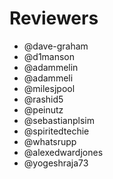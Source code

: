 # Reviewers

- @dave-graham
- @d1manson
- @adammelin
- @adammeli
- @milesjpool
- @rashid5
- @peinutz
- @sebastianplsim
- @spiritedtechie
- @whatsrupp
- @alexedwardjones
- @yogeshraja73
